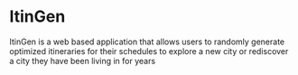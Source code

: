 # ItinGen

ItinGen is a web based application that allows users to 
randomly generate optimized itineraries for their schedules 
to explore a new city or rediscover a city they have been 
living in for years
